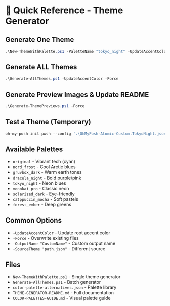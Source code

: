 # 🎨 Quick Reference - Theme Generator

## Generate One Theme
```powershell
.\New-ThemeWithPalette.ps1 -PaletteName "tokyo_night" -UpdateAccentColor
```

## Generate ALL Themes
```powershell
.\Generate-AllThemes.ps1 -UpdateAccentColor -Force
```

## Generate Preview Images & Update README
```powershell
.\Generate-ThemePreviews.ps1 -Force
```

## Test a Theme (Temporary)
```powershell
oh-my-posh init pwsh --config '.\OhMyPosh-Atomic-Custom.TokyoNight.json' | Invoke-Expression
```

## Available Palettes
- `original` - Vibrant tech (cyan)
- `nord_frost` - Cool Arctic blues
- `gruvbox_dark` - Warm earth tones
- `dracula_night` - Bold purple/pink
- `tokyo_night` - Neon blues
- `monokai_pro` - Classic neon
- `solarized_dark` - Eye-friendly
- `catppuccin_mocha` - Soft pastels
- `forest_ember` - Deep greens

## Common Options
- `-UpdateAccentColor` - Update root accent color
- `-Force` - Overwrite existing files
- `-OutputName "CustomName"` - Custom output name
- `-SourceTheme "path.json"` - Different source

## Files
- `New-ThemeWithPalette.ps1` - Single theme generator
- `Generate-AllThemes.ps1` - Batch generator
- `color-palette-alternatives.json` - Palette library
- `THEME-GENERATOR-README.md` - Full documentation
- `COLOR-PALETTES-GUIDE.md` - Visual palette guide
